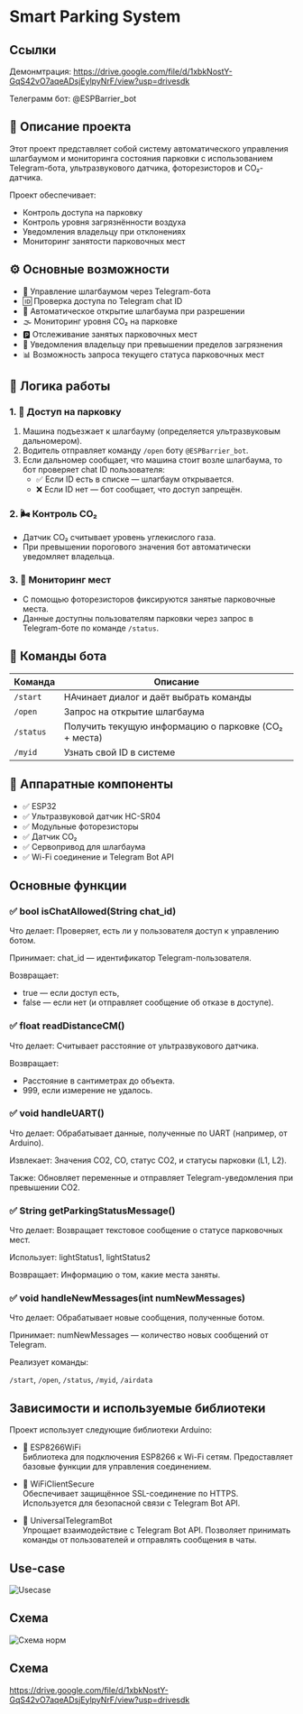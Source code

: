 # Smart Parking System
## Ссылки
Демонмтрация: https://drive.google.com/file/d/1xbkNostY-GqS42vO7aqeADsjEylpyNrF/view?usp=drivesdk

Телеграмм бот: @ESPBarrier_bot
  
## 📌 Описание проекта

Этот проект представляет собой систему автоматического управления шлагбаумом и мониторинга состояния парковки с использованием Telegram-бота, ультразвукового датчика, фоторезисторов и CO₂-датчика. 
 
Проект обеспечивает:

- Контроль доступа на парковку
- Контроль уровня загрязнённости воздуха
- Уведомления владельцу при отклонениях
- Мониторинг занятости парковочных мест
 
## ⚙️ Основные возможности

- 🔐 Управление шлагбаумом через Telegram-бота
- 🆔 Проверка доступа по Telegram chat ID
- 🚗 Автоматическое открытие шлагбаума при разрешении
- 🌫 Мониторинг уровня CO₂ на парковке
- 🅿️ Отслеживание занятых парковочных мест
- 📩 Уведомления владельцу при превышении пределов загрязнения
- 📊 Возможность запроса текущего статуса парковочных мест


## 🔄 Логика работы


### 1. 🚧 Доступ на парковку

1. Машина подъезжает к шлагбауму (определяется ультразвуковым дальномером).
2. Водитель отправляет команду `/open` боту `@ESPBarrier_bot`.
3. Если дальномер сообщает, что машина стоит возле шлагбаума, то бот проверяет chat ID пользователя:
   - ✅ Если ID есть в списке — шлагбаум открывается.
   - ❌ Если ID нет — бот сообщает, что доступ запрещён.



### 2. 🌬 Контроль CO₂

- Датчик CO₂ считывает уровень углекислого газа.
- При превышении порогового значения бот автоматически уведомляет владельца.



### 3. 📶 Мониторинг мест

- С помощью фоторезисторов фиксируются занятые парковочные места.
- Данные доступны пользователям парковки через запрос в Telegram-боте по команде `/status`. 



## 💬 Команды бота

| Команда      | Описание                                          |
|--------------|---------------------------------------------------|
| `/start`    | НАчинает диалог и даёт выбрать команды |
| `/open`      | Запрос на открытие шлагбаума                     |
| `/status`    | Получить текущую информацию о парковке (CO₂ + места) |
| `/myid`    | Узнать свой ID в системе |



## 🧰 Аппаратные компоненты

- ✅ ESP32 
- ✅ Ультразвуковой датчик HC-SR04
- ✅ Модульные фоторезисторы 
- ✅ Датчик CO₂ 
- ✅ Сервопривод для шлагбаума
- ✅ Wi-Fi соединение и Telegram Bot API

## Основные функции 
### ✅ bool isChatAllowed(String chat_id)

Что делает:
Проверяет, есть ли у пользователя доступ к управлению ботом.

Принимает:
chat_id — идентификатор Telegram-пользователя.

Возвращает:

- true — если доступ есть,
- false — если нет (и отправляет сообщение об отказе в доступе).


### ✅ float readDistanceCM()

Что делает:
Считывает расстояние от ультразвукового датчика.

Возвращает:
- Расстояние в сантиметрах до объекта.
- 999, если измерение не удалось.

### ✅ void handleUART()
Что делает:
Обрабатывает данные, полученные по UART (например, от Arduino).

Извлекает:
Значения CO2, CO, статус CO2, и статусы парковки (L1, L2).

Также:
Обновляет переменные и отправляет Telegram-уведомления при превышении CO2.

### ✅ String getParkingStatusMessage()
Что делает:
Возвращает текстовое сообщение о статусе парковочных мест.

Использует:
lightStatus1, lightStatus2

Возвращает:
Информацию о том, какие места заняты.

### ✅ void handleNewMessages(int numNewMessages)
Что делает:
Обрабатывает новые сообщения, полученные ботом.

Принимает:
numNewMessages — количество новых сообщений от Telegram.

Реализует команды:

`/start`, `/open`, `/status`, `/myid`, `/airdata`

## Зависимости и используемые библиотеки

Проект использует следующие библиотеки Arduino:

- 📶 ESP8266WiFi  
  Библиотека для подключения ESP8266 к Wi-Fi сетям. Предоставляет базовые функции для управления соединением.
  
- 🔐 WiFiClientSecure  
  Обеспечивает защищённое SSL-соединение по HTTPS. Используется для безопасной связи с Telegram Bot API.

- 🤖 UniversalTelegramBot  
  Упрощает взаимодействие с Telegram Bot API. Позволяет принимать команды от пользователей и отправлять сообщения в чаты.


  
## Use-case
![Usecase](https://github.com/user-attachments/assets/34640fce-60e1-4cc9-ab64-b584db4de571)


## Схема

![Схема норм](https://github.com/user-attachments/assets/8616a6d2-1e7d-4867-bb2f-0a01b9a3a6d6)

## Схема
https://drive.google.com/file/d/1xbkNostY-GqS42vO7aqeADsjEylpyNrF/view?usp=drivesdk
